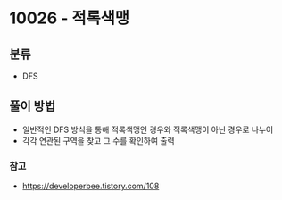 # 10026 - 적록색맹

## 분류
- DFS

## 풀이 방법
- 일반적인 DFS 방식을 통해 적록색맹인 경우와 적록색맹이 아닌 경우로 나누어
- 각각 연관된 구역을 찾고 그 수를 확인하여 출력

### 참고
- https://developerbee.tistory.com/108
